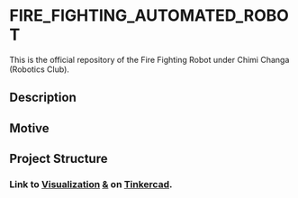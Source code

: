 # FIRE_FIGHTING_AUTOMATED_ROBOT
This is the official repository of the Fire Fighting Robot under Chimi Changa (Robotics Club).

[]( "")
[]( "")
[]( "")
[]( "")

## Description

## Motive

## Project Structure

### Link to [Visualization](https://www.tinkercad.com/things/3WVauQzXvoe-fire-bot-test-circuit-visualization) [&](https://www.tinkercad.com/things/3WVauQzXvoe) on [Tinkercad](https://www.tinkercad.com/dashboard?type=circuits&collection=designs).
